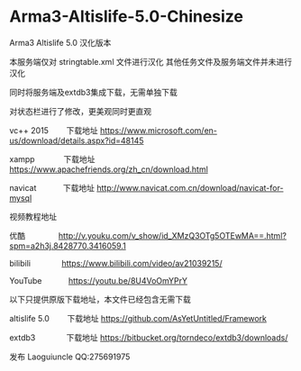 # Arma3-Altislife-5.0-Chinesize

Arma3 Altislife 5.0 汉化版本 

本服务端仅对 stringtable.xml 文件进行汉化 其他任务文件及服务端文件并未进行汉化

同时将服务端及extdb3集成下载，无需单独下载

对状态栏进行了修改，更美观同时更直观

vc++ 2015        下载地址 https://www.microsoft.com/en-us/download/details.aspx?id=48145

xampp               下载地址 https://www.apachefriends.org/zh_cn/download.html

navicat            下载地址 http://www.navicat.com.cn/download/navicat-for-mysql


视频教程地址

优酷               http://v.youku.com/v_show/id_XMzQ3OTg5OTEwMA==.html?spm=a2h3j.8428770.3416059.1

bilibili              https://www.bilibili.com/video/av21039215/

YouTube            https://youtu.be/8U4VoOmYPrY


以下只提供原版下载地址，本文件已经包含无需下载

altislife 5.0        下载地址 https://github.com/AsYetUntitled/Framework

extdb3              下载地址 https://bitbucket.org/torndeco/extdb3/downloads/

发布 Laoguiuncle QQ:275691975
